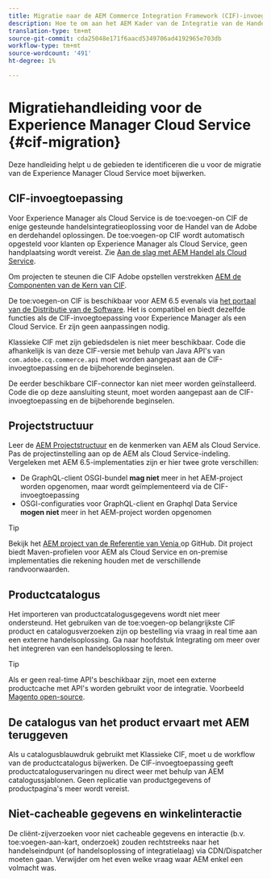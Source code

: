 ```yaml
---
title: Migratie naar de AEM Commerce Integration Framework (CIF)-invoegtoepassing
description: Hoe te om aan het AEM Kader van de Integratie van de Handel (CIF) toe:voegen-on van een oude versie te migreren
translation-type: tm+mt
source-git-commit: cda25048e171f6aacd5349706ad4192965e703db
workflow-type: tm+mt
source-wordcount: '491'
ht-degree: 1%

---
```


# Migratiehandleiding voor de Experience Manager Cloud Service {#cif-migration}

Deze handleiding helpt u de gebieden te identificeren die u voor de migratie van de Experience Manager Cloud Service moet bijwerken.

## CIF-invoegtoepassing

Voor Experience Manager als Cloud Service is de toe:voegen-on CIF de enige gesteunde handelsintegratieoplossing voor de Handel van de Adobe en derdehandel oplossingen. De toe:voegen-op CIF wordt automatisch opgesteld voor klanten op Experience Manager als Cloud Service, geen handplaatsing wordt vereist. Zie [Aan de slag met AEM Handel als Cloud Service](getting-started.md).

Om projecten te steunen die CIF Adobe opstellen verstrekken [AEM de Componenten van de Kern van CIF](https://github.com/adobe/aem-core-cif-components).

De toe:voegen-on CIF is beschikbaar voor AEM 6.5 evenals via [het portaal van de Distributie van de Software](https://experience.adobe.com/#/downloads/content/software-distribution/en/aem.html). Het is compatibel en biedt dezelfde functies als de CIF-invoegtoepassing voor Experience Manager als een Cloud Service. Er zijn geen aanpassingen nodig.

Klassieke CIF met zijn gebiedsdelen is niet meer beschikbaar. Code die afhankelijk is van deze CIF-versie met behulp van Java API&#39;s van `com.adobe.cq.commerce.api` moet worden aangepast aan de CIF-invoegtoepassing en de bijbehorende beginselen.

De eerder beschikbare CIF-connector kan niet meer worden geïnstalleerd. Code die op deze aansluiting steunt, moet worden aangepast aan de CIF-invoegtoepassing en de bijbehorende beginselen.

## Projectstructuur

Leer de [AEM Projectstructuur](https://docs.adobe.com/content/help/en/experience-manager-cloud-service/implementing/developing/aem-project-content-package-structure.html) en de kenmerken van AEM als Cloud Service. Pas de projectinstelling aan op de AEM als Cloud Service-indeling.
Vergeleken met AEM 6.5-implementaties zijn er hier twee grote verschillen:

* De GraphQL-client OSGI-bundel **mag niet** meer in het AEM-project worden opgenomen, maar wordt geïmplementeerd via de CIF-invoegtoepassing
* OSGI-configuraties voor GraphQL-client en Graphql Data Service **mogen niet** meer in het AEM-project worden opgenomen

>[!TIP]
>
>Bekijk het [AEM project van de Referentie van Venia ](https://github.com/adobe/aem-cif-guides-venia) op GitHub. Dit project biedt Maven-profielen voor AEM als Cloud Service en on-premise implementaties die rekening houden met de verschillende randvoorwaarden.

## Productcatalogus

Het importeren van productcatalogusgegevens wordt niet meer ondersteund. Het gebruiken van de toe:voegen-op belangrijkste CIF product en catalogusverzoeken zijn op bestelling via vraag in real time aan een externe handelsoplossing. Ga naar hoofdstuk Integrating om meer over het integreren van een handelsoplossing te leren.

>[!TIP]
>
>Als er geen real-time API&#39;s beschikbaar zijn, moet een externe productcache met API&#39;s worden gebruikt voor de integratie. Voorbeeld [Magento open-source](https://magento.com/products/magento-open-source).

## De catalogus van het product ervaart met AEM teruggeven

Als u catalogusblauwdruk gebruikt met Klassieke CIF, moet u de workflow van de productcatalogus bijwerken. De CIF-invoegtoepassing geeft productcataloguservaringen nu direct weer met behulp van AEM catalogussjablonen. Geen replicatie van productgegevens of productpagina&#39;s meer wordt vereist.

## Niet-cacheable gegevens en winkelinteractie

De cliënt-zijverzoeken voor niet cacheable gegevens en interactie (b.v. toe:voegen-aan-kart, onderzoek) zouden rechtstreeks naar het handelseindpunt (of handelsoplossing of integratielaag) via CDN/Dispatcher moeten gaan. Verwijder om het even welke vraag waar AEM enkel een volmacht was.
